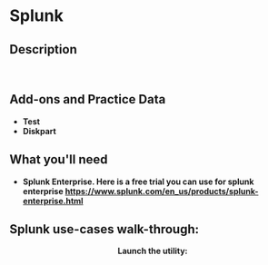 # Splunk
<h2>Description</h2>

<br />


<h2>Add-ons and Practice Data</h2>

- <b>Test</b> 
- <b>Diskpart</b>

<h2>What you'll need </h2>

- <b>Splunk Enterprise. 
Here is a free trial you can use for splunk enterprise https://www.splunk.com/en_us/products/splunk-enterprise.html

<h2>Splunk use-cases walk-through:</h2>

<p align="center">
Launch the utility: <br/>

</p>
